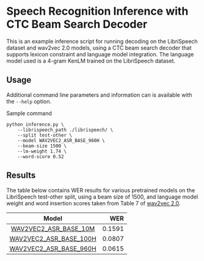 # Speech Recognition Inference with CTC Beam Search Decoder

This is an example inference script for running decoding on the LibriSpeech dataset and wav2vec 2.0 models, using a CTC beam search decoder that supports lexicon constraint and language model integration. The language model used is a 4-gram KenLM trained on the LibriSpeech dataset.

## Usage
Additional command line parameters and information can is available with the `--help` option.

Sample command

```
python inference.py \
    --librispeech_path ./librispeech/ \
    --split test-other \
    --model WAV2VEC2_ASR_BASE_960H \
    --beam-size 1500 \
    --lm-weight 1.74 \
    --word-score 0.52
```

## Results
The table below contains WER results for various pretrained models on the LibriSpeech test-other split, using a beam size of 1500, and language model weight and word insertion scores taken from Table 7 of [wav2vec 2.0](https://arxiv.org/pdf/2006.11477.pdf).

|                                                                                          Model |     WER |
|:----------------------------------------------------------------------------------------------:|--------:|
| [WAV2VEC2_ASR_BASE_10M](https://pytorch.org/audio/main/pipelines.html#wav2vec2-asr-base-10m)   |   0.1591|
| [WAV2VEC2_ASR_BASE_100H](https://pytorch.org/audio/main/pipelines.html#wav2vec2-asr-base-100h) |   0.0807|
| [WAV2VEC2_ASR_BASE_960H](https://pytorch.org/audio/main/pipelines.html#wav2vec2-asr-base-960h) |   0.0615|
